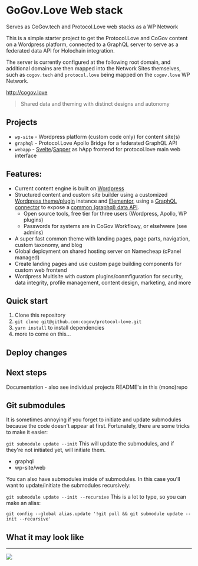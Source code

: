# GoGov.Love Web stack
Serves as CoGov.tech and Protocol.Love web stacks as a WP Network

This is a simple starter project to get the Protocol.Love and CoGov content on a Wordpress platform, connected to a GraphQL server to serve as a federated data API for Holochain integration.

The server is currently configured at the following root domain, and additional domains are then mapped into the Network Sites themselves, such as `cogov.tech` and `protocol.love` being mapped on the `cogov.love` WP Network. 

http://cogov.love

> Shared data and theming with distinct designs and autonomy 

## Projects
- `wp-site` - Wordpress platform (custom code only) for content site(s)
- `graphql` - Protocol.Love Apollo Bridge for a federated GraphQL API
- `webapp` - [Svelte](https://svelte.dev)/[Sapper](https://sapper.svelte.dev) as hApp frontend for protocol.love main web interface

## Features:

- Current content engine is built on [Wordpress](https://gatsbyjs.org)
- Structured content and custom site builder using a customized [Wordpress theme/plugin](https://wordpress.org) instance and [Elementor](https://elementor.com), using a [GraphQL connector](https://www.wpgraphql.com) to expose a [common (graphql) data API](https://engine.apollographql.com/graph/WP-Network/settings?schemaTag=current). 
  - Open source tools, free tier for three users (Wordpress, Apollo, WP plugins)
  - Passwords for systems are in CoGov Workflowy, or elsehwere (see admins)
- A super fast common theme with landing pages, page parts, navigation, custom taxonomy, and blog
- Global deployment on shared hosting server on Namecheap (cPanel managed)
- Create landing pages and use custom page building components for custom web frontend
- Wordpress Multisite with custom plugins/conmfiguration for security, data integrity, profile management, content design, marketing, and more

## Quick start

1. Clone this repository
2. `git clone git@github.com:cogov/protocol-love.git`
3. `yarn install` to install dependencies
4. more to come on this...

## Deploy changes


## Next steps
Documentation - also see individual projects README's in this (mono)repo


## Git submodules
It is sometimes annoying if you forget to initiate and update submodules because the code doesn't appear at first. Fortunately, there are some tricks to make it easier:

```git submodule update --init```
This will update the submodules, and if they're not initiated yet, will initiate them.

- graphql
- wp-site/web
  
You can also have submodules inside of submodules. In this case you'll want to update/initiate the submodules recursively:

```git submodule update --init --recursive```
This is a lot to type, so you can make an alias:

```git config --global alias.update '!git pull && git submodule update --init --recursive'```


## What it may look like

---

![](./screenshot.png)